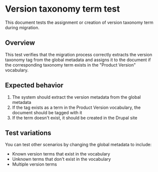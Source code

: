 # Version taxonomy term test

This document tests the assignment or creation of version taxonomy term during migration.

## Overview

This test verifies that the migration process correctly extracts the version taxonomy tag from the global metadata and assigns it to the document if the corresponding taxonomy term exists in the "Product Version" vocabulary.

## Expected behavior

1. The system should extract the version metadata from the global metadata
2. If the tag exists as a term in the Product Version vocabulary, the document should be tagged with it
3. If the term doesn't exist, it should be created in the Drupal site

## Test variations

You can test other scenarios by changing the global metadata to include:
- Known version terms that exist in the vocabulary
- Unknown terms that don't exist in the vocabulary
- Multiple version terms
